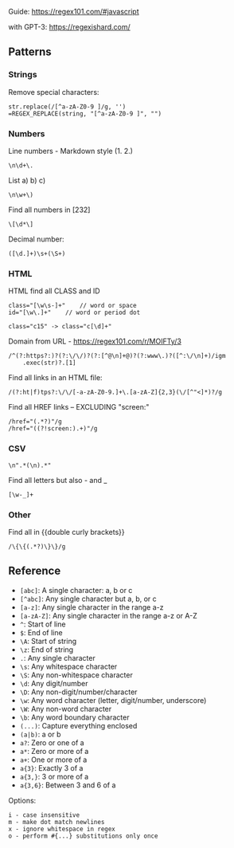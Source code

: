 Guide: https://regex101.com/#javascript

with GPT-3: https://regexishard.com/

## Patterns

### Strings

Remove special characters:

	str.replace(/[^a-zA-Z0-9 ]/g, '')
	=REGEX_REPLACE(string, "[^a-zA-Z0-9 ]", "")

### Numbers

Line numbers - Markdown style (1. 2.)

	\n\d+\.

List a) b) c)

	\n\w+\)

Find all numbers in [232]

	\[\d*\]

Decimal number:

	([\d.]+)\s+(\S+)


### HTML

HTML find all CLASS and ID

	class="[\w\s-]+"	// word or space
	id="[\w\.]+"	// word or period dot

	class="c15" -> class="c[\d]+"

Domain from URL - https://regex101.com/r/MOIFTy/3

	/^(?:https?:)?(?:\/\/)?(?:[^@\n]+@)?(?:www\.)?([^:\/\n]+)/igm
		.exec(str)?.[1]

Find all links in an HTML file:

	/(?:ht|f)tps?:\/\/[-a-zA-Z0-9.]+\.[a-zA-Z]{2,3}(\/[^"<]*)?/g

Find all HREF links – EXCLUDING "screen:"

	/href="(.*?)"/g
	/href="((?!screen:).+)"/g


### CSV

	\n".*(\n).*"

Find all letters but also - and _

	[\w-_]+

### Other

Find all in {{double curly brackets}}

	/\{\{(.*?)\}\}/g


## Reference

- `[abc]`: A single character: a, b or c
- `[^abc]`: Any single character but a, b, or c
- `[a-z]`: Any single character in the range a-z
- `[a-zA-Z]`: Any single character in the range a-z or A-Z
- `^`: Start of line
- `$`: End of line
- `\A`: Start of string
- `\z`: End of string
- `.`: Any single character
- `\s`: Any whitespace character
- `\S`: Any non-whitespace character
- `\d`: Any digit/number
- `\D`: Any non-digit/number/character
- `\w`: Any word character (letter, digit/number, underscore)
- `\W`: Any non-word character
- `\b`: Any word boundary character
- `(...)`: Capture everything enclosed
- `(a|b)`: a or b
- `a?`: Zero or one of a
- `a*`: Zero or more of a
- `a+`: One or more of a
- `a{3}`: Exactly 3 of a
- `a{3,}`: 3 or more of a
- `a{3,6}`: Between 3 and 6 of a

Options:

	i - case insensitive
	m - make dot match newlines
	x - ignore whitespace in regex
	o - perform #{...} substitutions only once
